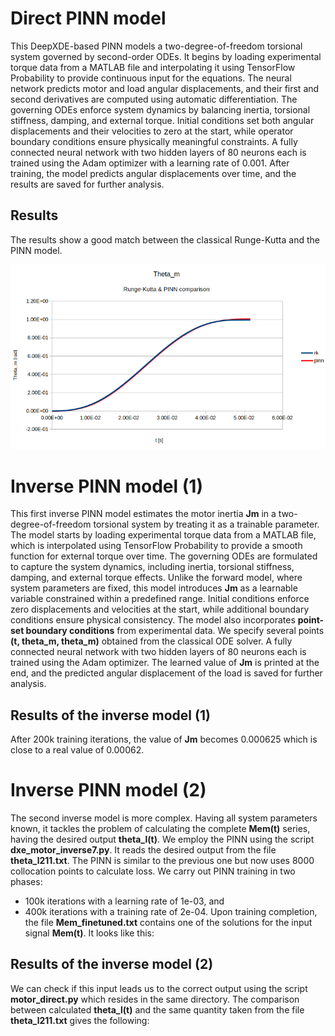 # Direct PINN model
This DeepXDE-based PINN models a two-degree-of-freedom torsional system governed by second-order ODEs. 
It begins by loading experimental torque data from a MATLAB file and interpolating it using TensorFlow Probability to provide continuous input for the equations. 
The neural network predicts motor and load angular displacements, and their first and second derivatives are computed using automatic differentiation. 
The governing ODEs enforce system dynamics by balancing inertia, torsional stiffness, damping, and external torque. 
Initial conditions set both angular displacements and their velocities to zero at the start, while operator boundary conditions ensure physically meaningful constraints. 
A fully connected neural network with two hidden layers of 80 neurons each is trained using the Adam optimizer with a learning rate of 0.001. 
After training, the model predicts angular displacements over time, and the results are saved for further analysis.

## Results
The results show a good match between the classical Runge-Kutta and the PINN model.

![theta_m](../theta_m.png)

# Inverse PINN model (1)
This first inverse PINN model estimates the motor inertia **Jm** in a two-degree-of-freedom torsional system by treating it as a trainable parameter. 
The model starts by loading experimental torque data from a MATLAB file, which is interpolated using TensorFlow Probability to provide a smooth function for external torque over time. 
The governing ODEs are formulated to capture the system dynamics, including inertia, torsional stiffness, damping, and external torque effects. 
Unlike the forward model, where system parameters are fixed, this model introduces **Jm** as a learnable variable constrained within a predefined range. 
Initial conditions enforce zero displacements and velocities at the start, while additional boundary conditions ensure physical consistency. 
The model also incorporates **point-set boundary conditions** from experimental data. We specify several points **(t, theta_m, theta_m)** obtained from the classical ODE solver.
A fully connected neural network with two hidden layers of 80 neurons each is trained using the Adam optimizer. 
The learned value of **Jm** is printed at the end, and the predicted angular displacement of the load is saved for further analysis.

## Results of the inverse model (1)
After 200k training iterations, the value of **Jm** becomes 0.000625 which is close to a real value of 0.00062. 

# Inverse PINN model (2)
The second inverse model is more complex. Having all system parameters known, it tackles the problem of calculating the complete **Mem(t)** series, having the desired output **theta_l(t)**. We employ the PINN using the script **dxe_motor_inverse7.py**. It reads the desired output from the file **theta_l211.txt**. The PINN is similar to the previous one but now uses 8000 collocation points to calculate loss. We carry out PINN training in two phases: 
* 100k iterations with a learning rate of 1e-03, and
* 400k iterations with a training rate of 2e-04. 
Upon training completion, the file **Mem_finetuned.txt** contains one of the solutions for the input signal **Mem(t)**. It looks like this:



## Results of the inverse model (2)
We can check if this input leads us to the correct output using the script **motor_direct.py** which resides in the same directory. The comparison between calculated **theta_l(t)** and the same quantity taken from the file **theta_l211.txt** gives the following:


